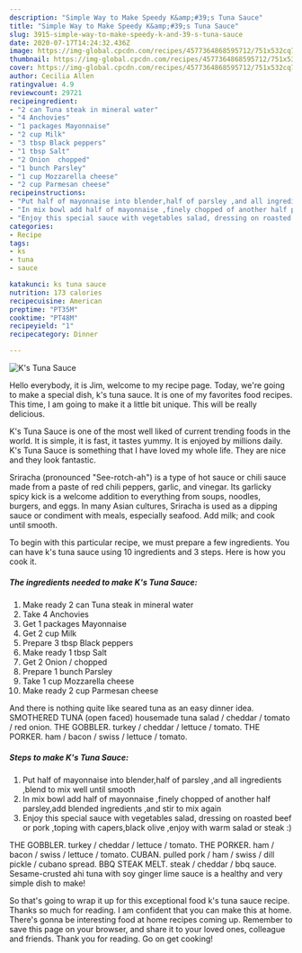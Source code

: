 ```yaml
---
description: "Simple Way to Make Speedy K&amp;#39;s Tuna Sauce"
title: "Simple Way to Make Speedy K&amp;#39;s Tuna Sauce"
slug: 3915-simple-way-to-make-speedy-k-and-39-s-tuna-sauce
date: 2020-07-17T14:24:32.436Z
image: https://img-global.cpcdn.com/recipes/4577364868595712/751x532cq70/ks-tuna-sauce-recipe-main-photo.jpg
thumbnail: https://img-global.cpcdn.com/recipes/4577364868595712/751x532cq70/ks-tuna-sauce-recipe-main-photo.jpg
cover: https://img-global.cpcdn.com/recipes/4577364868595712/751x532cq70/ks-tuna-sauce-recipe-main-photo.jpg
author: Cecilia Allen
ratingvalue: 4.9
reviewcount: 29721
recipeingredient:
- "2 can Tuna steak in mineral water"
- "4 Anchovies"
- "1 packages Mayonnaise"
- "2 cup Milk"
- "3 tbsp Black peppers"
- "1 tbsp Salt"
- "2 Onion  chopped"
- "1 bunch Parsley"
- "1 cup Mozzarella cheese"
- "2 cup Parmesan cheese"
recipeinstructions:
- "Put half of mayonnaise into blender,half of parsley ,and all ingredients ,blend to mix well until smooth"
- "In mix bowl add half of mayonnaise ,finely chopped of another half parsley,add blended ingredients ,and stir to mix again"
- "Enjoy this special sauce with vegetables salad, dressing on roasted beef or pork ,toping with capers,black olive ,enjoy with warm salad or steak :)"
categories:
- Recipe
tags:
- ks
- tuna
- sauce

katakunci: ks tuna sauce 
nutrition: 173 calories
recipecuisine: American
preptime: "PT35M"
cooktime: "PT48M"
recipeyield: "1"
recipecategory: Dinner

---
```



![K&#39;s Tuna Sauce](https://img-global.cpcdn.com/recipes/4577364868595712/751x532cq70/ks-tuna-sauce-recipe-main-photo.jpg)

Hello everybody, it is Jim, welcome to my recipe page. Today, we're going to make a special dish, k&#39;s tuna sauce. It is one of my favorites food recipes. This time, I am going to make it a little bit unique. This will be really delicious.

K&#39;s Tuna Sauce is one of the most well liked of current trending foods in the world. It is simple, it is fast, it tastes yummy. It is enjoyed by millions daily. K&#39;s Tuna Sauce is something that I have loved my whole life. They are nice and they look fantastic.

Sriracha (pronounced &#34;See-rotch-ah&#34;) is a type of hot sauce or chili sauce made from a paste of red chili peppers, garlic, and vinegar. Its garlicky spicy kick is a welcome addition to everything from soups, noodles, burgers, and eggs. In many Asian cultures, Sriracha is used as a dipping sauce or condiment with meals, especially seafood. Add milk; and cook until smooth.


To begin with this particular recipe, we must prepare a few ingredients. You can have k&#39;s tuna sauce using 10 ingredients and 3 steps. Here is how you cook it.

<!--inarticleads1-->

##### The ingredients needed to make K&#39;s Tuna Sauce:

1. Make ready 2 can Tuna steak in mineral water
1. Take 4 Anchovies
1. Get 1 packages Mayonnaise
1. Get 2 cup Milk
1. Prepare 3 tbsp Black peppers
1. Make ready 1 tbsp Salt
1. Get 2 Onion / chopped
1. Prepare 1 bunch Parsley
1. Take 1 cup Mozzarella cheese
1. Make ready 2 cup Parmesan cheese


And there is nothing quite like seared tuna as an easy dinner idea. SMOTHERED TUNA (open faced) housemade tuna salad / cheddar / tomato / red onion. THE GOBBLER. turkey / cheddar / lettuce / tomato. THE PORKER. ham / bacon / swiss / lettuce / tomato. 

<!--inarticleads2-->

##### Steps to make K&#39;s Tuna Sauce:

1. Put half of mayonnaise into blender,half of parsley ,and all ingredients ,blend to mix well until smooth
1. In mix bowl add half of mayonnaise ,finely chopped of another half parsley,add blended ingredients ,and stir to mix again
1. Enjoy this special sauce with vegetables salad, dressing on roasted beef or pork ,toping with capers,black olive ,enjoy with warm salad or steak :)


THE GOBBLER. turkey / cheddar / lettuce / tomato. THE PORKER. ham / bacon / swiss / lettuce / tomato. CUBAN. pulled pork / ham / swiss / dill pickle / cubano spread. BBQ STEAK MELT. steak / cheddar / bbq sauce. Sesame-crusted ahi tuna with soy ginger lime sauce is a healthy and very simple dish to make! 

So that's going to wrap it up for this exceptional food k&#39;s tuna sauce recipe. Thanks so much for reading. I am confident that you can make this at home. There's gonna be interesting food at home recipes coming up. Remember to save this page on your browser, and share it to your loved ones, colleague and friends. Thank you for reading. Go on get cooking!
